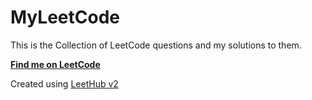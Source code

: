 # MyLeetCode
This is the Collection of LeetCode questions and my solutions to them.

[**Find me on LeetCode**](https://leetcode.com/Pumbaaxx/)


Created using [LeetHub v2](https://github.com/arunbhardwaj/LeetHub-2.0)
